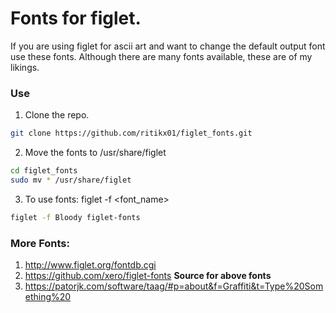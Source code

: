 # Fonts for figlet.
If you are using figlet for ascii art and want to change the default output font use these fonts.
Although there are many fonts available, these are of my likings.

### Use
1. Clone the repo.
```bash
git clone https://github.com/ritikx01/figlet_fonts.git
```

2. Move the fonts to /usr/share/figlet
```bash
cd figlet_fonts
sudo mv * /usr/share/figlet
```

3. To use fonts: figlet -f <font_name> <Text>
```bash
figlet -f Bloody figlet-fonts
```

### More Fonts:
1. http://www.figlet.org/fontdb.cgi
2. https://github.com/xero/figlet-fonts  **Source for above fonts**
3. https://patorjk.com/software/taag/#p=about&f=Graffiti&t=Type%20Something%20
